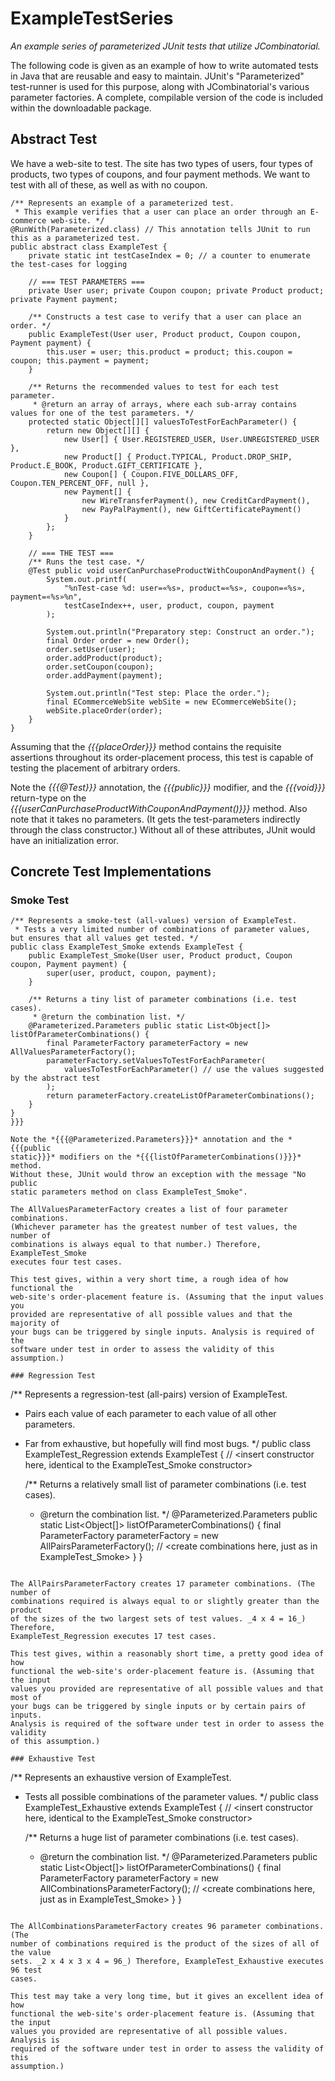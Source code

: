 # ExampleTestSeries
*An example series of parameterized JUnit tests that utilize JCombinatorial.*

The following code is given as an example of how to write automated tests in
Java that are reusable and easy to maintain. JUnit's "Parameterized"
test-runner is used for this purpose, along with JCombinatorial's various
parameter factories. A complete, compilable version of the code is included
within the downloadable package.

## Abstract Test
We have a web-site to test. The site has two types of users, four types of
products, two types of coupons, and four payment methods. We want to test with
all of these, as well as with no coupon.

```
/** Represents an example of a parameterized test.
 * This example verifies that a user can place an order through an E-commerce web-site. */
@RunWith(Parameterized.class) // This annotation tells JUnit to run this as a parameterized test.
public abstract class ExampleTest {
	private static int testCaseIndex = 0; // a counter to enumerate the test-cases for logging
	
	// === TEST PARAMETERS ===
	private User user; private Coupon coupon; private Product product; private Payment payment;
	
	/** Constructs a test case to verify that a user can place an order. */
	public ExampleTest(User user, Product product, Coupon coupon, Payment payment) {
		this.user = user; this.product = product; this.coupon = coupon; this.payment = payment;
	}

	/** Returns the recommended values to test for each test parameter.
	 * @return an array of arrays, where each sub-array contains values for one of the test parameters. */
	protected static Object[][] valuesToTestForEachParameter() {
		return new Object[][] {
			new User[] { User.REGISTERED_USER, User.UNREGISTERED_USER },
			new Product[] { Product.TYPICAL, Product.DROP_SHIP, Product.E_BOOK, Product.GIFT_CERTIFICATE },
			new Coupon[] { Coupon.FIVE_DOLLARS_OFF, Coupon.TEN_PERCENT_OFF, null },
			new Payment[] {
				new WireTransferPayment(), new CreditCardPayment(),
				new PayPalPayment(), new GiftCertificatePayment()
			}
		};
	}

	// === THE TEST ===
	/** Runs the test case. */
	@Test public void userCanPurchaseProductWithCouponAndPayment() {
		System.out.printf(
			"%nTest-case %d: user=«%s», product=«%s», coupon=«%s», payment=«%s»%n",
			testCaseIndex++, user, product, coupon, payment
		);

		System.out.println("Preparatory step: Construct an order.");
		final Order order = new Order();
		order.setUser(user);
		order.addProduct(product);
		order.setCoupon(coupon);
		order.addPayment(payment);

		System.out.println("Test step: Place the order.");
		final ECommerceWebSite webSite = new ECommerceWebSite();
		webSite.placeOrder(order);
	}
}
```

Assuming that the *{{{placeOrder}}}* method contains the requisite assertions
throughout its order-placement process, this test is capable of testing the
placement of arbitrary orders.

Note the *{{{@Test}}}* annotation, the *{{{public}}}* modifier, and the
*{{{void}}}* return-type on the
*{{{userCanPurchaseProductWithCouponAndPayment()}}}* method. Also note that it
takes no parameters. (It gets the test-parameters indirectly through the class
constructor.) Without all of these attributes, JUnit would have an
initialization error.

## Concrete Test Implementations

### Smoke Test
```
/** Represents a smoke-test (all-values) version of ExampleTest.
 * Tests a very limited number of combinations of parameter values, but ensures that all values get tested. */
public class ExampleTest_Smoke extends ExampleTest {
	public ExampleTest_Smoke(User user, Product product, Coupon coupon, Payment payment) {
		super(user, product, coupon, payment);
	}

	/** Returns a tiny list of parameter combinations (i.e. test cases).
	 * @return the combination list. */
	@Parameterized.Parameters public static List<Object[]> listOfParameterCombinations() {
		final ParameterFactory parameterFactory = new AllValuesParameterFactory();
		parameterFactory.setValuesToTestForEachParameter(
			valuesToTestForEachParameter() // use the values suggested by the abstract test
		);
		return parameterFactory.createListOfParameterCombinations();
	}
}
}}}

Note the *{{{@Parameterized.Parameters}}}* annotation and the *{{{public
static}}}* modifiers on the *{{{listOfParameterCombinations()}}}* method.
Without these, JUnit would throw an exception with the message "No public
static parameters method on class ExampleTest_Smoke".

The AllValuesParameterFactory creates a list of four parameter combinations.
(Whichever parameter has the greatest number of test values, the number of
combinations is always equal to that number.) Therefore, ExampleTest_Smoke
executes four test cases.

This test gives, within a very short time, a rough idea of how functional the
web-site's order-placement feature is. (Assuming that the input values you
provided are representative of all possible values and that the majority of
your bugs can be triggered by single inputs. Analysis is required of the
software under test in order to assess the validity of this assumption.)

### Regression Test
```
/** Represents a regression-test (all-pairs) version of ExampleTest.
 * Pairs each value of each parameter to each value of all other parameters.
 * Far from exhaustive, but hopefully will find most bugs. */
public class ExampleTest_Regression extends ExampleTest {
	// <insert constructor here, identical to the ExampleTest_Smoke constructor>

	/** Returns a relatively small list of parameter combinations (i.e. test cases).
	 * @return the combination list. */
	@Parameterized.Parameters public static List<Object[]> listOfParameterCombinations() {
		final ParameterFactory parameterFactory = new AllPairsParameterFactory();
		// <create combinations here, just as in ExampleTest_Smoke>
	}
}
```

The AllPairsParameterFactory creates 17 parameter combinations. (The number of
combinations required is always equal to or slightly greater than the product
of the sizes of the two largest sets of test values. _4 x 4 = 16_) Therefore,
ExampleTest_Regression executes 17 test cases.

This test gives, within a reasonably short time, a pretty good idea of how
functional the web-site's order-placement feature is. (Assuming that the input
values you provided are representative of all possible values and that most of
your bugs can be triggered by single inputs or by certain pairs of inputs.
Analysis is required of the software under test in order to assess the validity
of this assumption.)

### Exhaustive Test
```
/** Represents an exhaustive version of ExampleTest.
 * Tests all possible combinations of the parameter values. */
public class ExampleTest_Exhaustive extends ExampleTest {
	// <insert constructor here, identical to the ExampleTest_Smoke constructor>

	/** Returns a huge list of parameter combinations (i.e. test cases).
	 * @return the combination list. */
	@Parameterized.Parameters public static List<Object[]> listOfParameterCombinations() {
		final ParameterFactory parameterFactory = new AllCombinationsParameterFactory();
		// <create combinations here, just as in ExampleTest_Smoke>
	}
}
```

The AllCombinationsParameterFactory creates 96 parameter combinations. (The
number of combinations required is the product of the sizes of all of the value
sets. _2 x 4 x 3 x 4 = 96_) Therefore, ExampleTest_Exhaustive executes 96 test
cases.

This test may take a very long time, but it gives an excellent idea of how
functional the web-site's order-placement feature is. (Assuming that the input
values you provided are representative of all possible values. Analysis is
required of the software under test in order to assess the validity of this
assumption.)
